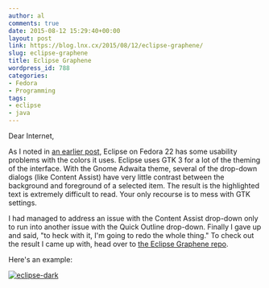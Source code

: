 ```yaml
---
author: al
comments: true
date: 2015-08-12 15:29:40+00:00
layout: post
link: https://blog.lnx.cx/2015/08/12/eclipse-graphene/
slug: eclipse-graphene
title: Eclipse Graphene
wordpress_id: 788
categories:
- Fedora
- Programming
tags:
- eclipse
- java
---
```


Dear Internet,

As I noted in [an earlier post](https://blog.lnx.cx/2015/07/09/eclipse_content_assist_colors/), Eclipse on Fedora 22 has some usability problems with the colors it uses. Eclipse uses GTK 3 for a lot of the theming of the interface. With the Gnome Adwaita theme, several of the drop-down dialogs (like Content Assist) have very little contrast between the background and foreground of a selected item. The result is the highlighted text is extremely difficult to read. Your only recourse is to mess with GTK settings.

I had managed to address an issue with the Content Assist drop-down only to run into another issue with the Quick Outline drop-down. Finally I gave up and said, "to heck with it, I'm going to redo the whole thing." To check out the result I came up with, head over to [the Eclipse Graphene repo](https://www.github.com/awood/eclipse-graphene).

Here's an example:

[![eclipse-dark](https://blog.lnx.cx/wp-content/uploads/2015/08/eclipse-dark.png)](https://blog.lnx.cx/wp-content/uploads/2015/08/eclipse-dark.png)
